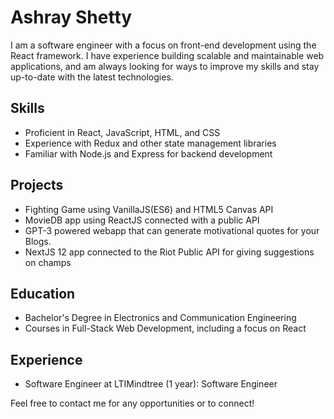# Ashray Shetty

I am a software engineer with a focus on front-end development using the React framework. I have experience building scalable and maintainable web applications, and am always looking for ways to improve my skills and stay up-to-date with the latest technologies.

## Skills
* Proficient in React, JavaScript, HTML, and CSS
* Experience with Redux and other state management libraries
* Familiar with Node.js and Express for backend development

## Projects
* Fighting Game using VanillaJS(ES6) and HTML5 Canvas API
* MovieDB app using ReactJS connected with a public API
* GPT-3 powered webapp that can generate motivational quotes for your Blogs.
* NextJS 12 app connected to the Riot Public API for giving suggestions on champs

## Education
* Bachelor's Degree in Electronics and Communication Engineering
* Courses in Full-Stack Web Development, including a focus on React

## Experience
* Software Engineer at LTIMindtree (1 year): Software Engineer

Feel free to contact me for any opportunities or to connect!
